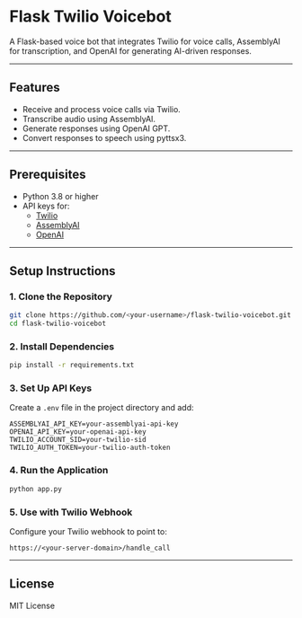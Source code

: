 # Flask Twilio Voicebot

A Flask-based voice bot that integrates Twilio for voice calls, AssemblyAI for transcription, and OpenAI for generating AI-driven responses.

---

## Features
- Receive and process voice calls via Twilio.
- Transcribe audio using AssemblyAI.
- Generate responses using OpenAI GPT.
- Convert responses to speech using pyttsx3.

---

## Prerequisites
- Python 3.8 or higher
- API keys for:
  - [Twilio](https://www.twilio.com/)
  - [AssemblyAI](https://www.assemblyai.com/)
  - [OpenAI](https://platform.openai.com/)

---

## Setup Instructions

### 1. Clone the Repository
```bash
git clone https://github.com/<your-username>/flask-twilio-voicebot.git
cd flask-twilio-voicebot
```

### 2. Install Dependencies
```bash
pip install -r requirements.txt
```

### 3. Set Up API Keys
Create a `.env` file in the project directory and add:
```
ASSEMBLYAI_API_KEY=your-assemblyai-api-key
OPENAI_API_KEY=your-openai-api-key
TWILIO_ACCOUNT_SID=your-twilio-sid
TWILIO_AUTH_TOKEN=your-twilio-auth-token
```

### 4. Run the Application
```bash
python app.py
```

### 5. Use with Twilio Webhook
Configure your Twilio webhook to point to:
```
https://<your-server-domain>/handle_call
```

---

## License
MIT License
